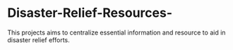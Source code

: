 # Disaster-Relief-Resources-
This projects aims to centralize essential information and resource to aid in disaster relief efforts.
